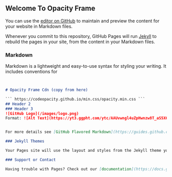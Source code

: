 ## Welcome To Opacity Frame

You can use the [editor on GitHub](https://github.com/codeOpacity/Opacity-Frame/edit/gh-pages/index.md) to maintain and preview the content for your website in Markdown files.

Whenever you commit to this repository, GitHub Pages will run [Jekyll](https://jekyllrb.com/) to rebuild the pages in your site, from the content in your Markdown files.

### Markdown

Markdown is a lightweight and easy-to-use syntax for styling your writing. It includes conventions for

```markdown


# Opacity Frame Cdn (copy from here)

``` https://codeopacity.github.io/min.css/opacity.min.css ```
## Header 2
### Header 3
![GitHub Logo](/images/logo.png)
Format: ![Alt Text](https://yt3.ggpht.com/ytc/AAUvwngl4uZpHwnzw8T_aS5X63UddNiJ9YMHV945GV4_=s88-c-k-c0x00ffffff-no-rj)


For more details see [GitHub Flavored Markdown](https://guides.github.com/features/mastering-markdown/).

### Jekyll Themes

Your Pages site will use the layout and styles from the Jekyll theme you have selected in your [repository settings](https://github.com/codeOpacity/Opacity-Frame/settings). The name of this theme is saved in the Jekyll `_config.yml` configuration file.

### Support or Contact

Having trouble with Pages? Check out our [documentation](https://docs.github.com/categories/github-pages-basics/) or [contact support](https://github.com/contact) and we’ll help you sort it out.
